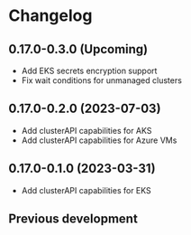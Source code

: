 # Changelog

## 0.17.0-0.3.0 (Upcoming)

* Add EKS secrets encryption support
* Fix wait conditions for unmanaged clusters

## 0.17.0-0.2.0 (2023-07-03)

* Add clusterAPI capabilities for AKS
* Add clusterAPI capabilities for Azure VMs

## 0.17.0-0.1.0 (2023-03-31)

* Add clusterAPI capabilities for EKS

## Previous development

